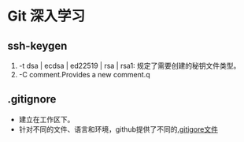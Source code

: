 # Git 深入学习

## ssh-keygen

1. -t dsa | ecdsa | ed22519 | rsa | rsa1: 规定了需要创建的秘钥文件类型。 
2. -C comment.Provides a new comment.q

## .gitignore

* 建立在工作区下。
* 针对不同的文件、语言和环境，github提供了不同的[.gitigore文件](https://github.com/github/gitignore)